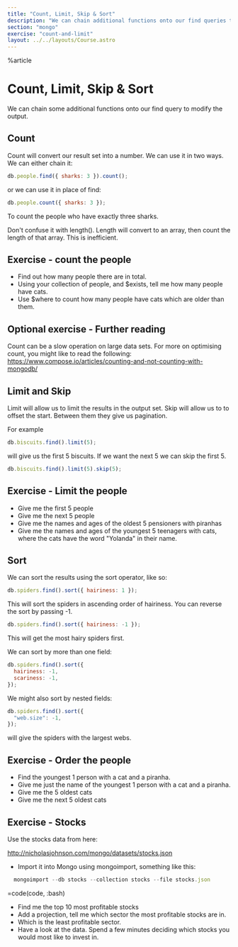 ```yaml
---
title: "Count, Limit, Skip & Sort"
description: "We can chain additional functions onto our find queries to modify the results"
section: "mongo"
exercise: "count-and-limit"
layout: ../../layouts/Course.astro
---
```


%article

# Count, Limit, Skip & Sort

We can chain some additional functions onto our find query to modify the output.

## Count

Count will convert our result set into a number. We can use it in two ways. We can either chain it:

```js
db.people.find({ sharks: 3 }).count();
```

or we can use it in place of find:

```js
db.people.count({ sharks: 3 });
```

To count the people who have exactly three sharks.

Don't confuse it with length(). Length will convert to an array, then count the length of that array. This is inefficient.

## Exercise - count the people

- Find out how many people there are in total.
- Using your collection of people, and $exists, tell me how many people have cats.
- Use $where to count how many people have cats which are older than them.

## Optional exercise - Further reading

Count can be a slow operation on large data sets. For more on optimising count, you might like to read the following: <https://www.compose.io/articles/counting-and-not-counting-with-mongodb/>

## Limit and Skip

Limit will allow us to limit the results in the output set. Skip will allow us to to offset the start. Between them they give us pagination.

For example

```js
db.biscuits.find().limit(5);
```

will give us the first 5 biscuits. If we want the next 5 we can skip the first 5.

```js
db.biscuits.find().limit(5).skip(5);
```

## Exercise - Limit the people

- Give me the first 5 people
- Give me the next 5 people
- Give me the names and ages of the oldest 5 pensioners with piranhas
- Give me the names and ages of the youngest 5 teenagers with cats, where the cats have the word "Yolanda" in their name.

## Sort

We can sort the results using the sort operator, like so:

```js
db.spiders.find().sort({ hairiness: 1 });
```

This will sort the spiders in ascending order of hairiness. You can reverse the sort by passing -1.

```js
db.spiders.find().sort({ hairiness: -1 });
```

This will get the most hairy spiders first.

We can sort by more than one field:

```js
db.spiders.find().sort({
  hairiness: -1,
  scariness: -1,
});
```

We might also sort by nested fields:

```js
db.spiders.find().sort({
  "web.size": -1,
});
```

will give the spiders with the largest webs.

## Exercise - Order the people

- Find the youngest 1 person with a cat and a piranha.
- Give me just the name of the youngest 1 person with a cat and a piranha.
- Give me the 5 oldest cats
- Give me the next 5 oldest cats

## Exercise - Stocks

Use the stocks data from here:

<http://nicholasjohnson.com/mongo/datasets/stocks.json>

- Import it into Mongo using mongoimport, something like this:

```js
  mongoimport --db stocks --collection stocks --file stocks.json
```

=code(code, :bash)

- Find me the top 10 most profitable stocks
- Add a projection, tell me which sector the most profitable stocks are in.
- Which is the least profitable sector.
- Have a look at the data. Spend a few minutes deciding which stocks you would most like to invest in.
